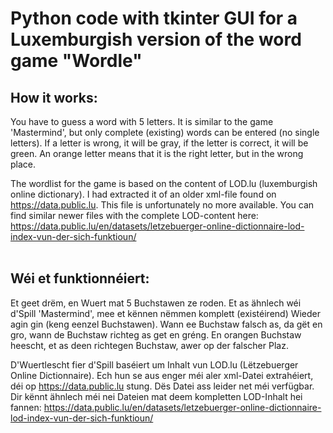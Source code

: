 <h1>Python code with tkinter GUI for a Luxemburgish version of the word game "Wordle"</h1>

<h2>How it works:</h2>
You have to guess a word with 5 letters. It is similar to the game 'Mastermind', but only complete (existing) words can be entered (no single letters).
If a letter is wrong, it will be gray, if the letter is correct, it will be green.
An orange letter means that it is the right letter, but in the wrong place.<p>

The wordlist for the game is based on the content of LOD.lu (luxemburgish online dictionary). I had extracted it of an older xml-file found on https://data.public.lu. This file is unfortunately no more available. You can find similar newer files with the complete LOD-content here: https://data.public.lu/en/datasets/letzebuerger-online-dictionnaire-lod-index-vun-der-sich-funktioun/ <br><br>


<h2>Wéi et funktionnéiert:</h2>
Et geet drëm, en Wuert mat 5 Buchstawen ze roden. Et as ähnlech wéi d'Spill 'Mastermind', mee et kënnen nëmmen komplett (existéirend) Wieder agin gin (keng eenzel Buchstawen).
Wann ee Buchstaw falsch as, da gët en gro, wann de Buchstaw richteg as get en gréng.
En orangen Buchstaw heescht, et as deen richtegen Buchstaw, awer op der falscher Plaz.<p>

D'Wuertlescht fier d'Spill baséiert um Inhalt vun LOD.lu (Lëtzebuerger Online Dictionnaire). Ech hun se aus enger méi aler xml-Datei extrahéiert, déi op https://data.public.lu stung. Dës Datei ass leider net méi verfügbar. Dir kënnt ähnlech méi nei Dateien mat deem kompletten LOD-Inhalt hei fannen: https://data.public.lu/en/datasets/letzebuerger-online-dictionnaire-lod-index-vun-der-sich-funktioun/


